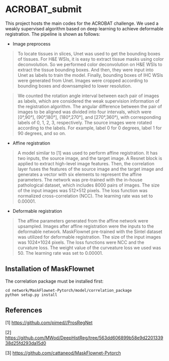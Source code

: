 # ACROBAT_submit
This project hosts the main codes for the ACROBAT challenge. We used a weakly supervised algorithm based on deep learning to achieve deformable registration. The pipeline is shown as follows:
* Image preprocess

>To locate tissues in slices, Unet was used to get the bounding boxes of tissues. For H&E WSIs, it is easy to extract tissue masks using color deconvolution. So we performed color deconvolution on H&E WSIs to extract the tissue bounding boxes. And then, they were input into Unet as labels to
 train the model. Finally, bounding boxes of IHC WSIs were generated from Unet. Images were cropped according to bounding boxes and downsampled to lower resolution.
 
>We counted the rotation angle interval between each pair of images as labels, which are considered the weak supervision information of the registration algorithm. The angular difference between the pair of images to be aligned was divided into four intervals, which were [0°,90°], (90°,180°], (180°,270°], and [270°,360°), with corresponding labels of 0, 1, 2, 3, respectively. The source images were rotated according to the labels. For example, label 0 for 0 degrees, label 1 for  90 degrees, and so on. 

* Affine registration

>A model similar to [1] was used to perform affine registration. It has two inputs, the source image, and the target image. A Resnet block is applied to extract high-level image features. Then, the correlation layer fuses the features of the source image and the target image and generates a vector with six elements to represent the affine parameters. The network was pre-trained with the in-house pathological dataset, which includes 8000 pairs of images. The size of the input images was 512×512 pixels. The loss function was normalized cross-correlation (NCC). The learning rate was set to 0.00001.

* Deformable registration

>The affine parameters generated from the affine network were upsampled. Images after affine registration were the inputs to the deformable network. MaskFlownet pre-trained with the Sintel dataset was utilized for deformable registration. The size of the input images was 1024×1024 pixels. The loss functions were NCC and the curvature loss. The weight value of the curveature loss we used was 50. The learning rate was set to 0.00001.

## Installation of MaskFlownet
The correlation package must be installed first:
```
cd network/MaskFlownet-Pytorch/model/correlation_package
python setup.py install
```
## References

[1] https://github.com/pimed//ProsRegNet

[2] https://github.com/MWod/DeepHistReg/tree/563dd606899b58e9d220133938d25fd293da15d0

[3] https://github.com/cattaneod/MaskFlownet-Pytorch


 
